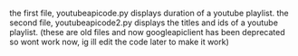 the first file, youtubeapicode.py displays duration of a youtube playlist.
the second file, youtubeapicode2.py displays the titles and ids of a youtube playlist.
(these are old files and now googleapiclient has been deprecated so wont work now, ig ill edit the code later to make it work)
